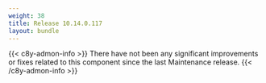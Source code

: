 ```yaml
---
weight: 38
title: Release 10.14.0.117
layout: bundle
---
```


<!--14.0.0.69 - 14.0.0.117 -->

{{< c8y-admon-info >}}
There have not been any significant improvements or fixes related to this component since the last Maintenance release.
{{< /c8y-admon-info >}}

